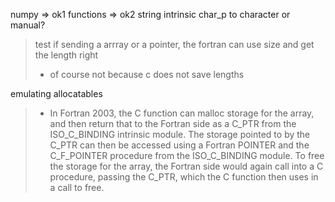 numpy => ok1
functions => ok2
string
  intrinsic char_p to character or manual?
  
> test if sending a arrray or a pointer, the fortran can use size and get the length right
  >* of course not because c does not save lengths

emulating allocatables
  >* In Fortran 2003, the C function can malloc storage for the array, and then return that to the Fortran side as a C_PTR from the ISO_C_BINDING intrinsic module. The storage pointed to by the C_PTR can then be accessed using a Fortran POINTER and the C_F_POINTER procedure from the ISO_C_BINDING module.
  To free the storage for the array, the Fortran side would again call into a C procedure, passing the C_PTR, which the C function then uses in a call to free.


